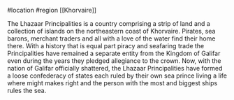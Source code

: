 #location #region [[Khorvaire]]

The Lhazaar Principalities is a country comprising a strip of land and a collection of islands on the northeastern coast of Khorvaire. Pirates, sea barons, merchant traders and all with a love of the water find their home there. With a history that is equal part piracy and seafaring trade the Principalities have remained a separate entity from the Kingdom of Galifar even during the years they pledged allegiance to the crown. Now, with the nation of Galifar officially shattered, the Lhazaar Principalities have formed a loose confederacy of states each ruled by their own sea prince living a life where might makes right and the person with the most and biggest ships rules the sea.